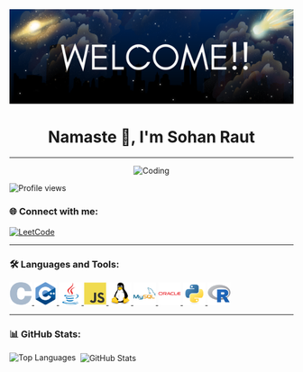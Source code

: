 <div align="center">
    <img src="https://github.com/SRx210/SRx210/blob/main/Github%20Banner.png" alt="GitHub Banner">
</div>

<h1 align="center">Namaste 🙏, I'm Sohan Raut</h1>

---

<div align="center">
    <img src="https://user-images.githubusercontent.com/74038190/225813708-98b745f2-7d22-48cf-9150-083f1b00d6c9.gif" alt="Coding" width="400px"/>
</div>

<p align="left">
    <img src="https://komarev.com/ghpvc/?username=srx210&label=Profile%20views&color=0e75b6&style=flat" alt="Profile views" />
</p>

### 🌐 Connect with me:
<a href="https://www.leetcode.com/srx_210" target="_blank">
    <img align="center" src="https://raw.githubusercontent.com/rahuldkjain/github-profile-readme-generator/master/src/images/icons/Social/leet-code.svg" alt="LeetCode" height="30" width="40" />
</a>

---

### 🛠️ Languages and Tools:
<p align="left">
    <a href="https://www.cprogramming.com/" target="_blank" rel="noreferrer">
        <img src="https://raw.githubusercontent.com/devicons/devicon/master/icons/c/c-original.svg" alt="C" width="40" height="40" />
    </a>
    <a href="https://www.w3schools.com/cpp/" target="_blank" rel="noreferrer">
        <img src="https://raw.githubusercontent.com/devicons/devicon/master/icons/cplusplus/cplusplus-original.svg" alt="C++" width="40" height="40" />
    </a>
    <a href="https://www.java.com" target="_blank" rel="noreferrer">
        <img src="https://raw.githubusercontent.com/devicons/devicon/master/icons/java/java-original.svg" alt="Java" width="40" height="40" />
    </a>
    <a href="https://developer.mozilla.org/en-US/docs/Web/JavaScript" target="_blank" rel="noreferrer">
        <img src="https://raw.githubusercontent.com/devicons/devicon/master/icons/javascript/javascript-original.svg" alt="JavaScript" width="40" height="40" />
    </a>
    <a href="https://www.linux.org/" target="_blank" rel="noreferrer">
        <img src="https://raw.githubusercontent.com/devicons/devicon/master/icons/linux/linux-original.svg" alt="Linux" width="40" height="40" />
    </a>
    <a href="https://www.mysql.com/" target="_blank" rel="noreferrer">
        <img src="https://raw.githubusercontent.com/devicons/devicon/master/icons/mysql/mysql-original-wordmark.svg" alt="MySQL" width="40" height="40" />
    </a>
    <a href="https://www.oracle.com/" target="_blank" rel="noreferrer">
        <img src="https://raw.githubusercontent.com/devicons/devicon/master/icons/oracle/oracle-original.svg" alt="Oracle" width="40" height="40" />
    </a>
    <a href="https://www.python.org" target="_blank" rel="noreferrer">
        <img src="https://raw.githubusercontent.com/devicons/devicon/master/icons/python/python-original.svg" alt="Python" width="40" height="40" />
    </a>
    <a href="https://www.r-project.org/" target="_blank" rel="noreferrer">
        <img src="https://github.com/devicons/devicon/blob/master/icons/r/r-original.svg" alt="R" width="40" height="40" />
    </a>
</p>

---

### 📊 GitHub Stats:
<p>
    <img align="left" src="https://github-readme-stats.vercel.app/api/top-langs?username=srx210&show_icons=true&locale=en&layout=compact" alt="Top Languages" />
</p>

<p>&nbsp;
    <img align="center" src="https://github-readme-stats.vercel.app/api?username=srx210&show_icons=true&locale=en" alt="GitHub Stats" />
</p>

